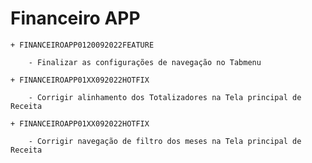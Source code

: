 # Financeiro APP

    + FINANCEIROAPP0120092022FEATURE

        - Finalizar as configurações de navegação no Tabmenu

    + FINANCEIROAPP01XX092022HOTFIX

        - Corrigir alinhamento dos Totalizadores na Tela principal de Receita

    + FINANCEIROAPP01XX092022HOTFIX

        - Corrigir navegação de filtro dos meses na Tela principal de Receita